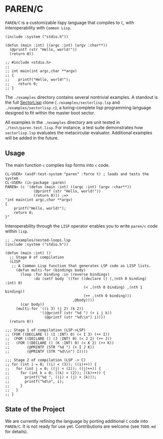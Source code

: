 # PAREN/C

`PAREN/C` is a customizable lispy language that compiles to `C`, with
interoperability with `Common Lisp`.

``` common-lisp
(include :system ("stdio.h"))

(defun (main :int) ((argc :int) (argv :char**))
  (@printf (str "Hello, world!"))
  (return 0))
  
;; #include <stdio.h>
;;
;; int main(int argc,char **argv)
;; {
;;    printf("Hello, world!");
;;    return 0;
;; }
```
The `./examples` directory contains several nontrivial examples. A standout is
the full [SectorLisp](https://justine.lol/sectorlisp/) clone
(`./examples/sectorlisp.lsp` and `./examples/sectorlisp.c`), a turing-complete
lisp programming language designed to fit within the master boot sector. 

All examples in the `./examples` directory are unit tested in
`./test/paren.test.lisp`. For instance, a test suite demonstrates how
`sectorlisp.lsp` evaluates the metacircular evaluator. Additional examples
will be added in the future.

## Usage

The main function `c` compiles lisp forms into `c` code. 

``` common-lisp
CL-USER> (asdf:test-system "paren" :force t) ; loads and tests the system
CL-USER> (in-package :paren)
PAREN> (c '(defun (main :int) ((argc :int) (argv :char**))
             (@printf (str "Hello, world!"))
             (return 0))) ;=>
"int main(int argc,char **argv)
{
    printf("Hello, world!");
    return 0;
}"
```

Interoperability through the `LISP` operator enables you to write `paren/c`
code within `lisp`.

``` common-lisp
;; ./examples/nested-loops.lsp
(include :system ("stdio.h"))

(defun (main :int) ()
  ;; Stage 0 of compilation
  (LISP
   ;; A Common Lisp function that generates LSP code as LISP lists.
     (defun multi-for (bindings body)
       (loop :for binding :in (reverse bindings)
             :do (setf body `((for ((declare () (,(nth 0 binding) :int) 0)
                                    (< ,(nth 0 binding) ,(nth 1 binding))
                                    (++ ,(nth 0 binding)))
                               ,@body))))
       (car body))
     (multi-for '((i 3) (j 2) (k 2))
                '((@printf (str "%d ") (+ i j k))
                  (@printf (str "%d\\n") i))))
  (return 0))

;;; Stage 1 of compilation (LSP->LSP)
;; (FOR ((DECLARE () (I :INT) 0) (< I 3) (++ I))
;;  (FOR ((DECLARE () (J :INT) 0) (< J 2) (++ J))
;;   (FOR ((DECLARE () (K :INT) 0) (< K 2) (++ K))
;;        (@PRINTF (STR "%d ") (+ I J K))
;;        (@PRINTF (STR "%d\\n") I))))

;;; Stage 2 of compilation (LSP -> C)
;; for (int i = 0; ((i) < (3)); ((i)++)) {
;;   for (int j = 0; ((j) < (2)); ((j)++)) {
;;     for (int k = 0; ((k) < (2)); ((k)++)) {
;;       printf("%d ", ((i) + (j) + (k)));
;;       printf("%d\n", i);
;;     }
;;   }
;; }
```

## State of the Project

We are currently refining the language by porting additional `C` code into
`PAREN/C`. It is not ready for use yet. Contributions are welcome (see
`TODO.md` for details).
